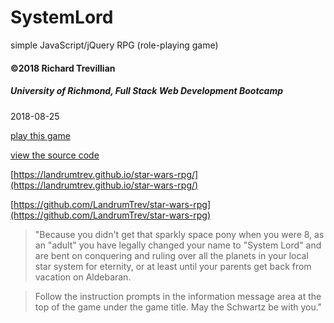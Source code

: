 # SystemLord
simple JavaScript/jQuery RPG (role-playing game)
#### ©2018 Richard Trevillian
##### University of Richmond, Full Stack Web Development Bootcamp
2018-08-25

[play this game](https://landrumtrev.github.io/star-wars-rpg/)

[view the source code](https://github.com/LandrumTrev/star-wars-rpg)

[https://landrumtrev.github.io/star-wars-rpg/](https://landrumtrev.github.io/star-wars-rpg/)

[https://github.com/LandrumTrev/star-wars-rpg](https://github.com/LandrumTrev/star-wars-rpg)

> "Because you didn't get that sparkly space pony when you were 8, as an "adult" you have legally changed your name to "System Lord" and are bent on conquering and ruling over all the planets in your local star system for eternity, or at least until your parents get back from vacation on Aldebaran. 

>Follow the instruction prompts in the information message area at the top of the game under the game title. May the Schwartz be with you."

